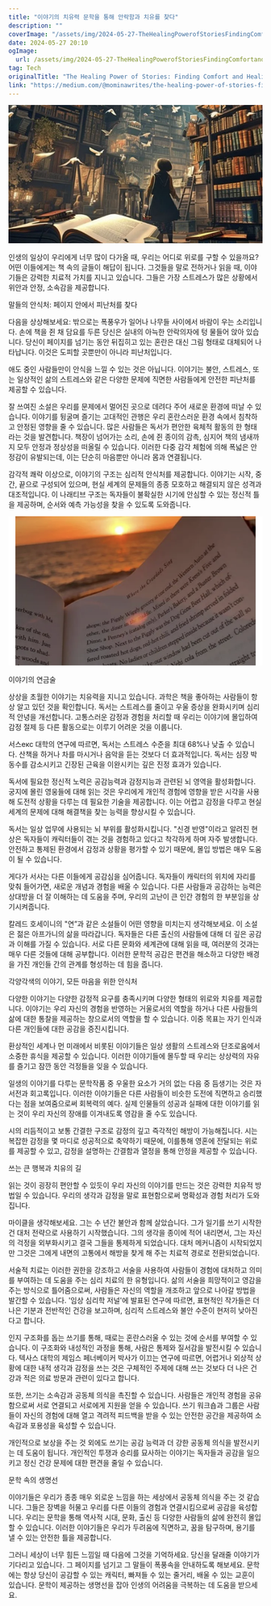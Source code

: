 ```yaml
---
title: "이야기의 치유력 문학을 통해 안락함과 치유를 찾다"
description: ""
coverImage: "/assets/img/2024-05-27-TheHealingPowerofStoriesFindingComfortandHealingThroughLiterature_0.png"
date: 2024-05-27 20:10
ogImage: 
  url: /assets/img/2024-05-27-TheHealingPowerofStoriesFindingComfortandHealingThroughLiterature_0.png
tag: Tech
originalTitle: "The Healing Power of Stories: Finding Comfort and Healing Through Literature"
link: "https://medium.com/@mominawrites/the-healing-power-of-stories-finding-comfort-and-healing-through-literature-64b0472190c7"
---
```



![Healing Power of Stories](/assets/img/2024-05-27-TheHealingPowerofStoriesFindingComfortandHealingThroughLiterature_0.png)

인생의 일상이 우리에게 너무 많이 다가올 때, 우리는 어디로 위로를 구할 수 있을까요? 어떤 이들에게는 책 속의 글들이 해답이 됩니다. 그것들을 말로 전하거나 읽을 때, 이야기들은 강력한 치료적 가치를 지니고 있습니다. 그들은 가장 스트레스가 많은 상황에서 위안과 안정, 소속감을 제공합니다.

말들의 안식처: 페이지 안에서 피난처를 찾다

다음을 상상해보세요: 밖으로는 폭풍우가 일어나 나무들 사이에서 바람이 우는 소리입니다. 손에 책을 쥔 채 담요를 두른 당신은 실내의 아늑한 안락의자에 텅 물들어 앉아 있습니다. 당신이 페이지를 넘기는 동안 뒤집히고 있는 혼란은 대신 그림 형태로 대체되어 나타납니다. 이것은 도피할 곳뿐만이 아니라 피난처입니다.

<div class="content-ad"></div>

애도 중인 사람들만이 안식을 느낄 수 있는 것은 아닙니다. 이야기는 불안, 스트레스, 또는 일상적인 삶의 스트레스와 같은 다양한 문제에 직면한 사람들에게 안전한 피난처를 제공할 수 있습니다.

잘 쓰여진 소설은 우리를 문제에서 멀어진 곳으로 데려다 주어 새로운 환경에 떠날 수 있습니다. 이야기를 뒹굴며 즐기는 고대적인 관행은 우리 혼란스러운 환경 속에서 침착하고 안정된 영향을 줄 수 있습니다. 많은 사람들은 독서가 편안한 육체적 활동의 한 형태라는 것을 발견합니다. 책장이 넘어가는 소리, 손에 쥔 종이의 감촉, 심지어 책의 냄새까지 모두 안정과 정상성을 떠올릴 수 있습니다. 이러한 다중 감각 체험에 의해 폭넓은 안정감이 유발되는데, 이는 단순히 마음뿐만 아니라 몸과 연결됩니다.

감각적 쾌락 이상으로, 이야기의 구조는 심리적 안식처를 제공합니다. 이야기는 시작, 중간, 끝으로 구성되어 있으며, 현실 세계의 문제들의 종종 모호하고 해결되지 않은 성격과 대조적입니다. 이 나래티브 구조는 독자들이 불확실한 시기에 안심할 수 있는 정신적 틀을 제공하며, 순서와 예측 가능성을 찾을 수 있도록 도와줍니다.

![2024-05-27-TheHealingPowerofStoriesFindingComfortandHealingThroughLiterature_1.png](/assets/img/2024-05-27-TheHealingPowerofStoriesFindingComfortandHealingThroughLiterature_1.png)

<div class="content-ad"></div>

이야기의 연금술

상상을 초월한 이야기는 치유력을 지니고 있습니다. 과학은 책을 좋아하는 사람들이 항상 알고 있던 것을 확인합니다. 독서는 스트레스를 줄이고 우울 증상을 완화시키며 심리적 안녕을 개선합니다. 고통스러운 감정과 경험을 처리할 때 우리는 이야기에 몰입하여 감정 절제 등 다른 활동으로는 이루기 어려운 것을 이룹니다.

서스екс 대학의 연구에 따르면, 독서는 스트레스 수준을 최대 68%나 낮출 수 있습니다. 산책을 하거나 차를 마시거나 음악을 듣는 것보다 더 효과적입니다. 독서는 심장 박동수를 감소시키고 긴장된 근육을 이완시키는 깊은 진정 효과가 있습니다.

독서에 필요한 정신적 노력은 공감능력과 감정지능과 관련된 뇌 영역을 활성화합니다. 궁지에 몰린 영웅들에 대해 읽는 것은 우리에게 개인적 경험에 영향을 받은 시각을 사용해 도전적 상황을 다루는 데 필요한 기술을 제공합니다. 이는 어렵고 감정을 다루고 현실 세계의 문제에 대해 해결책을 찾는 능력을 향상시킬 수 있습니다.

<div class="content-ad"></div>

독서는 일상 업무에 사용되는 뇌 부위를 활성화시킵니다. "신경 반영"이라고 알려진 현상은 독자들이 캐릭터들이 겪는 것을 경험하고 있다고 착각하게 하며 자주 발생합니다. 안전하고 통제된 환경에서 감정과 상황을 평가할 수 있기 때문에, 몰입 방법은 매우 도움이 될 수 있습니다.

게다가 서사는 다른 이들에게 공감심을 심어줍니다. 독자들이 캐릭터의 위치에 자리를 맞춰 들어가면, 새로운 개념과 경험을 배울 수 있습니다. 다른 사람들과 공감하는 능력은 상대방을 더 잘 이해하는 데 도움을 주며, 우리의 고난이 큰 인간 경험의 한 부분임을 상기시켜줍니다.

칼레드 호세이니의 "연”과 같은 소설들이 어떤 영향을 미치는지 생각해보세요. 이 소설은 젊은 아프가니의 삶을 따라갑니다. 독자들은 다른 출신의 사람들에 대해 더 깊은 공감과 이해를 가질 수 있습니다. 서로 다른 문화와 세계관에 대해 읽을 때, 여러분의 것과는 매우 다른 것들에 대해 공부합니다. 이러한 문학적 공감은 편견을 해소하고 다양한 배경을 가진 개인들 간의 관계를 형성하는 데 힘을 줍니다.

각양각색의 이야기, 모든 마음을 위한 안식처

<div class="content-ad"></div>

다양한 이야기는 다양한 감정적 요구를 충족시키며 다양한 형태의 위로와 치유를 제공합니다. 이야기는 우리 자신의 경험을 반영하는 거울로서의 역할을 하거나 다른 사람들의 삶에 대한 통찰을 제공하는 창으로서의 역할을 할 수 있습니다. 이중 목표는 자기 인식과 다른 개인들에 대한 공감을 증진시킵니다.

환상적인 세계나 먼 미래에서 비롯된 이야기들은 일상 생활의 스트레스와 단조로움에서 소중한 휴식을 제공할 수 있습니다. 이러한 이야기들에 몰두할 때 우리는 상상력의 자유를 즐기고 잠깐 동안 걱정들을 잊을 수 있습니다.

일생의 이야기를 다루는 문학작품 중 우울한 요소가 거의 없는 다음 중 듬생기는 것은 자서전과 회고록입니다. 이러한 이야기들은 다른 사람들이 비슷한 도전에 직면하고 승리했다는 점을 보여줌으로써 회복력의 예다. 실제 인물들의 성공과 실패에 대한 이야기를 읽는 것이 우리 자신의 장애를 이겨내도록 영감을 줄 수도 있습니다.

시의 리듬적이고 보통 간결한 구조로 감정의 깊고 즉각적인 해방이 가능해집니다. 시는 복잡한 감정을 몇 마디로 성공적으로 축약하기 때문에, 이를통해 영혼에 전달되는 위로를 제공할 수 있고, 감정을 설명하는 간결함과 열정을 통해 안정을 제공할 수 있습니다.

<div class="content-ad"></div>

쓰는 큰 행복과 치유의 길

읽는 것이 굉장히 편안할 수 있듯이 우리 자신의 이야기를 만드는 것은 강력한 치유적 방법일 수 있습니다. 우리의 생각과 감정을 말로 표현함으로써 명확성과 경험 처리가 도와집니다.

<div class="content-ad"></div>

마이클을 생각해보세요. 그는 수 년간 불안과 함께 살았습니다. 그가 일기를 쓰기 시작한 건 대처 전략으로 사용하기 시작했습니다. 그의 생각을 종이에 적어 내리면서, 그는 자신의 걱정을 외부화시키고 결국 그들을 통제하게 되었습니다. 대처 메커니즘이 시작되었지만 그것은 그에게 내면의 고통에서 해방을 찾게 해 주는 치료적 경로로 전환되었습니다.

서술적 치료는 이러한 권한을 강조하고 서술을 사용하여 사람들이 경험에 대처하고 의미를 부여하는 데 도움을 주는 심리 치료의 한 유형입니다. 삶의 서술을 희망적이고 영감을 주는 방식으로 틀어줌으로써, 사람들은 자신의 역할을 개조하고 앞으로 나아갈 방법을 발간할 수 있습니다. '임상 심리학 저널'에 발표된 연구에 따르면, 표현적인 작가들은 더 나은 기분과 전반적인 건강을 보고하며, 심리적 스트레스와 불안 수준이 현저히 낮아진다고 합니다.

인지 구조화를 돕는 쓰기를 통해, 때로는 혼란스러울 수 있는 것에 순서를 부여할 수 있습니다. 이 구조화와 내성적인 과정을 통해, 사람은 통제와 질서감을 발전시킬 수 있습니다. 텍사스 대학의 제임스 페너베이커 박사가 이끄는 연구에 따르면, 어렵거나 외상적 상황에 대한 내적 생각과 감정을 쓰는 것은 구체적인 주제에 대해 쓰는 것보다 더 나은 건강과 적은 의료 방문과 관련이 있다고 합니다.

또한, 쓰기는 소속감과 공동체 의식을 촉진할 수 있습니다. 사람들은 개인적 경험을 공유함으로써 서로 연결되고 서로에게 지원을 얻을 수 있습니다. 쓰기 워크숍과 그룹은 사람들이 자신의 경험에 대해 열고 격려적 피드백을 받을 수 있는 안전한 공간을 제공하여 소속감과 포용성을 육성할 수 있습니다.

<div class="content-ad"></div>

개인적으로 보상을 주는 것 외에도 쓰기는 공감 능력과 더 강한 공동체 의식을 발전시키는 데 도움이 됩니다. 개인적인 투쟁과 승리를 묘사하는 이야기는 독자들과 공감을 일으키고 정신 건강 문제에 대한 편견을 줄일 수 있습니다.

문학 속의 생명선

이야기들은 우리가 종종 매우 외로운 느낌을 하는 세상에서 공동체 의식을 주는 것 같습니다. 그들은 장벽을 허물고 우리를 다른 이들의 경험과 연결시킴으로써 공감을 육성합니다. 우리는 문학을 통해 역사적 시대, 문화, 출신 등 다양한 사람들의 삶에 완전히 몰입할 수 있습니다. 이러한 이야기들은 우리가 두려움에 직면하고, 꿈을 탐구하며, 용기를 낼 수 있는 안전한 틀을 제공합니다.

그러니 세상이 너무 힘든 느낌일 때 다음에 그것을 기억하세요. 당신을 달래줄 이야기가 기다리고 있습니다. 그 페이지를 넘기고 그 말들이 폭풍속을 안내하도록 해보세요. 문학에는 항상 당신이 공감할 수 있는 캐릭터, 빠져들 수 있는 줄거리, 배울 수 있는 교훈이 있습니다. 문학이 제공하는 생명선을 잡아 인생의 어려움을 극복하는 데 도움을 받으세요.